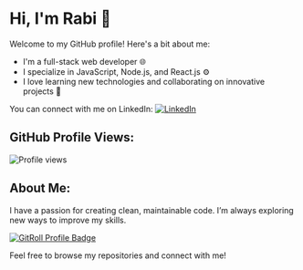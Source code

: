 # Hi, I'm Rabi 👋

Welcome to my GitHub profile! Here's a bit about me:

- I'm a full-stack web developer 🌐
- I specialize in JavaScript, Node.js, and React.js ⚙️
- I love learning new technologies and collaborating on innovative projects 🤝

You can connect with me on LinkedIn:
[![LinkedIn](https://img.shields.io/badge/LinkedIn-Profile-blue)](https://www.linkedin.com/in/anandorabi/)

## GitHub Profile Views:
![Profile views](https://komarev.com/ghpvc/?username=Rabi-anando-sarkar)

## About Me:
I have a passion for creating clean, maintainable code. I’m always exploring new ways to improve my skills.

<a href="https://gitroll.io/profile/utfJLojv1SWeDOBXQm8zYjQXx0Hy2" target="_blank"><img src="https://gitroll.io/api/badges/profiles/v1/utfJLojv1SWeDOBXQm8zYjQXx0Hy2?theme=midnight" alt="GitRoll Profile Badge"/></a>

Feel free to browse my repositories and connect with me!
